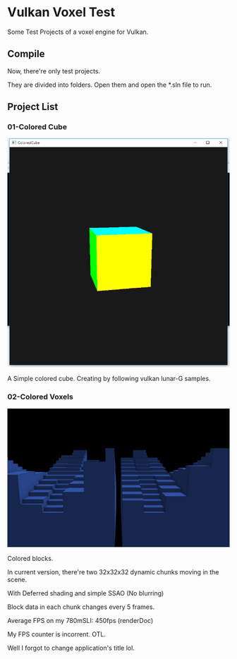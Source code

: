 # Vulkan Voxel Test
Some Test Projects of a voxel engine for Vulkan.

## Compile
Now, there're only test projects.

They are divided into folders. Open them and open the *.sln file to run.

## Project List
### 01-Colored Cube
![Colored Cube](projImg/01.png)

A Simple colored cube. Creating by following vulkan lunar-G samples.


### 02-Colored Voxels
![Colored Voxel](projImg/02.png)

Colored blocks.

In current version, there're two 32x32x32 dynamic chunks moving in the scene.

With Deferred shading and simple SSAO (No blurring)

Block data in each chunk changes every 5 frames.

Average FPS on my 780mSLI: 450fps (renderDoc)

My FPS counter is incorrent. OTL.


  
Well I forgot to change application's title lol.
